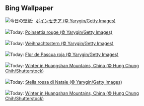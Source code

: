 ## Bing Wallpaper
![](https://www.bing.com/th?id=OHR.Poinsettia_JA-JP0391640145_UHD.jpg&w=1000)今日の壁紙: &nbsp;[ポインセチア (© Yarygin/Getty Images)](https://www.bing.com/th?id=OHR.Poinsettia_JA-JP0391640145_UHD.jpg)
<br><br/>
![](https://www.bing.com/th?id=OHR.Poinsettia_FR-FR9360811330_UHD.jpg&w=1000)Today: [Poinsettia rouge (© Yarygin/Getty Images)](https://www.bing.com/th?id=OHR.Poinsettia_FR-FR9360811330_UHD.jpg)
<br><br/>
![](https://www.bing.com/th?id=OHR.Poinsettia_DE-DE8566445332_UHD.jpg&w=1000)Today: [Weihnachtsstern (© Yarygin/Getty Images)](https://www.bing.com/th?id=OHR.Poinsettia_DE-DE8566445332_UHD.jpg)
<br><br/>
![](https://www.bing.com/th?id=OHR.Poinsettia_ES-ES5279061856_UHD.jpg&w=1000)Today: [Flor de Pascua roja (© Yarygin/Getty Images)](https://www.bing.com/th?id=OHR.Poinsettia_ES-ES5279061856_UHD.jpg)
<br><br/>
![](https://www.bing.com/th?id=OHR.MountainDayChina_EN-GB5354424852_UHD.jpg&w=1000)Today: [Winter in Huangshan Mountains, China (© Hung Chung Chih/Shutterstock)](https://www.bing.com/th?id=OHR.MountainDayChina_EN-GB5354424852_UHD.jpg)
<br><br/>
![](https://www.bing.com/th?id=OHR.Poinsettia_IT-IT8682059998_UHD.jpg&w=1000)Today: [Stella rossa di Natale (© Yarygin/Getty Images)](https://www.bing.com/th?id=OHR.Poinsettia_IT-IT8682059998_UHD.jpg)
<br><br/>
![](https://www.bing.com/th?id=OHR.MountainDayChina_PT-BR0775570847_UHD.jpg&w=1000)Today: [Winter in Huangshan Mountains, China (© Hung Chung Chih/Shutterstock)](https://www.bing.com/th?id=OHR.MountainDayChina_PT-BR0775570847_UHD.jpg)
<br><br/>
